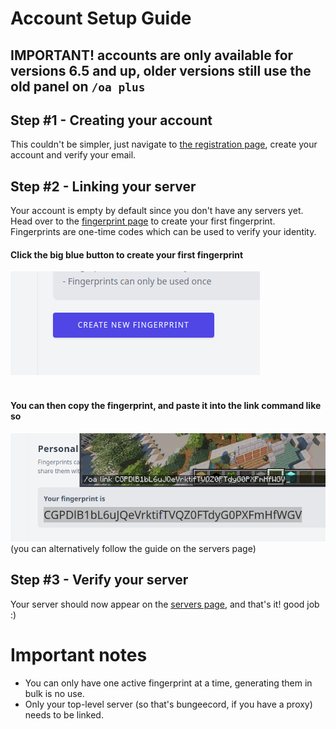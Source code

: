 # Account Setup Guide
## IMPORTANT! accounts are only available for versions 6.5 and up, older versions still use the old panel on `/oa plus`
## Step #1 - Creating  your account
This couldn't be simpler, just navigate to [the registration page](https://account.craftmend.com/register), create your account and verify your email.

## Step #2 - Linking your server
Your account is empty by default since you don't have any servers yet. Head over to the [fingerprint page](https://account.craftmend.com/account/fingerprint) to create your first fingerprint. Fingerprints are one-time codes which can be used to verify your identity.

#### Click the big blue button to create your first fingerprint
![FingerprintButton](assets/fingerprint-button.png)
<br />
<br />

#### You can then copy the fingerprint, and paste it into the link command like so
![commandexample](assets/fingerprint-in-minecraft.png)
(you can alternatively follow the guide on the servers page)

## Step #3 - Verify your server
Your server should now appear on the [servers page](https://account.craftmend.com/account/openaudiomc/servers), and that's it! good job :)

# Important notes
 - You can only have one active fingerprint at a time, generating them in bulk is no use.
 - Only your top-level server (so that's bungeecord, if you have a proxy) needs to be linked.